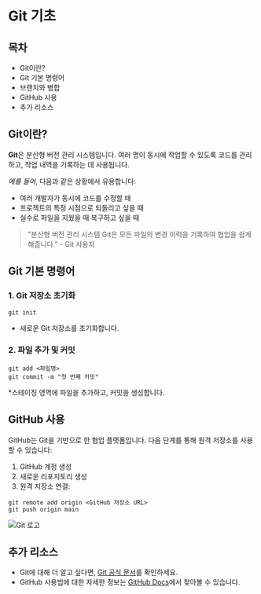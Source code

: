 # Git 기초

## 목차

* Git이란? 
* Git 기본 명령어 
* 브랜치와 병합 
* GitHub 사용 
* 추가 리소스

## Git이란?

**Git**은 분산형 버전 관리 시스템입니다. 여러 명이 동시에 작업할 수 있도록 코드를 관리하고, 작업 내역을 기록하는 데 사용됩니다.

*예를 들어*, 다음과 같은 상황에서 유용합니다:

* 여러 개발자가 동시에 코드를 수정할 때 
* 프로젝트의 특정 시점으로 되돌리고 싶을 때 
* 실수로 파일을 지웠을 때 복구하고 싶을 때

> "분산형 버전 관리 시스템 Git은 모든 파일의 변경 이력을 기록하여 협업을 쉽게 해줍니다." - Git 사용자

## Git 기본 명령어

### 1. Git 저장소 초기화

```
git init
```

* 새로운 Git 저장소를 초기화합니다.

### 2. 파일 추가 및 커밋
```
git add <파일명> 
git commit -m "첫 번째 커밋"
```
*스테이징 영역에 파일을 추가하고, 커밋을 생성합니다.

## GitHub 사용

GitHub는 Git을 기반으로 한 협업 플랫폼입니다. 다음 단계를 통해 원격 저장소를 사용할 수 있습니다:

1. GitHub 계정 생성 
2. 새로운 리포지토리 생성 
3. 원격 저장소 연결:
```
git remote add origin <GitHub 저장소 URL> 
git push origin main
```
![Git 로고](https://git-scm.com/images/logos/downloads/Git-Logo-2Color.png)

## 추가 리소스

* Git에 대해 더 알고 싶다면, [Git 공식 문서](https://git-scm.com/doc)를 확인하세요. 
* GitHub 사용법에 대한 자세한 정보는 [GitHub Docs](https://docs.github.com/en)에서 찾아볼 수 있습니다.